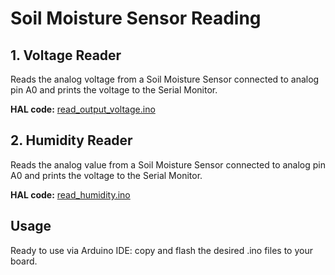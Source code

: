 # Soil Moisture Sensor Reading 

## 1. Voltage Reader  
Reads the analog voltage from a Soil Moisture Sensor connected to analog pin A0 and prints the voltage to the Serial Monitor.  


**HAL code:** [read_output_voltage.ino](read_output_voltage.ino)

## 2. Humidity Reader
Reads the analog value from a Soil Moisture Sensor connected to analog pin A0 and prints the voltage to the Serial Monitor.  


**HAL code:** [read_humidity.ino](read_humidity.ino)

## Usage
Ready to use via Arduino IDE: copy and flash the desired .ino files to your board.